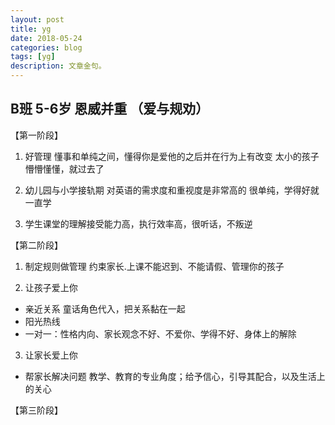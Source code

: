 ```yaml
---
layout: post
title: yg
date: 2018-05-24
categories: blog
tags: [yg]
description: 文章金句。
---
```



## B班 5-6岁 恩威并重 （爱与规劝）

【第一阶段】
1. 好管理
懂事和单纯之间，懂得你是爱他的之后并在行为上有改变
太小的孩子懵懵懂懂，就过去了

2. 幼儿园与小学接轨期
对英语的需求度和重视度是非常高的
很单纯，学得好就一直学

3. 学生课堂的理解接受能力高，执行效率高，很听话，不叛逆

【第二阶段】
1. 制定规则做管理
约束家长.上课不能迟到、不能请假、管理你的孩子

2. 让孩子爱上你 
- 亲近关系 童话角色代入，把关系黏在一起
- 阳光热线
- 一对一：性格内向、家长观念不好、不爱你、学得不好、身体上的解除

3. 让家长爱上你
- 帮家长解决问题
教学、教育的专业角度；给予信心，引导其配合，以及生活上的关心

【第三阶段】
